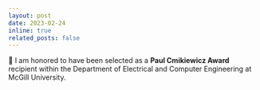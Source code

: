 ```yaml
---
layout: post
date: 2023-02-24
inline: true
related_posts: false
---
```


:star2: I am honored to have been selected as a <b>Paul Cmikiewicz Award</b> recipient within the Department of Electrical and Computer Engineering at McGill University.